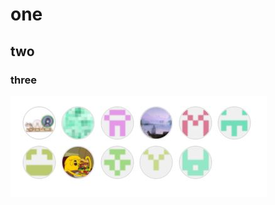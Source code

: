 # one
## two 
### three

![file](https://github.com/ophwsjtu18/ohw21f/blob/main/xy/contributers20211013.JPG)
